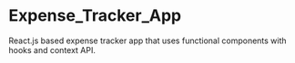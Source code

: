 # Expense_Tracker_App
React.js based expense tracker app that uses functional components with hooks and context API.
